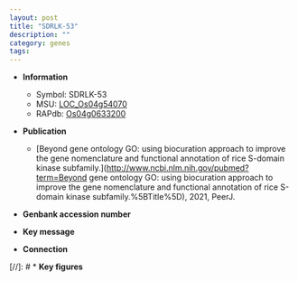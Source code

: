 ```yaml
---
layout: post
title: "SDRLK-53"
description: ""
category: genes
tags: 
---
```


* **Information**  
    + Symbol: SDRLK-53  
    + MSU: [LOC_Os04g54070](http://rice.uga.edu/cgi-bin/ORF_infopage.cgi?orf=LOC_Os04g54070)  
    + RAPdb: [Os04g0633200](http://rapdb.dna.affrc.go.jp/viewer/gbrowse_details/irgsp1?name=Os04g0633200)  

* **Publication**  
    + [Beyond gene ontology GO: using biocuration approach to improve the gene nomenclature and functional annotation of rice S-domain kinase subfamily.](http://www.ncbi.nlm.nih.gov/pubmed?term=Beyond gene ontology GO: using biocuration approach to improve the gene nomenclature and functional annotation of rice S-domain kinase subfamily.%5BTitle%5D), 2021, PeerJ.

* **Genbank accession number**  

* **Key message**  

* **Connection**  

[//]: # * **Key figures**  



